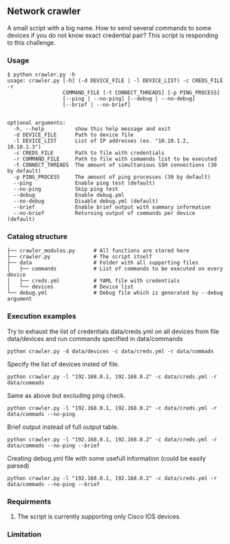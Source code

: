 ## Network crawler

A small script with a big name.
How to send several commands to some devices if you do not know exact credential pair? This script is responding to this challenge.

### Usage
```
$ python crawler.py -h
usage: crawler.py [-h] (-d DEVICE_FILE | -l DEVICE_LIST) -c CREDS_FILE -r
                  COMMAND_FILE [-t CONNECT_THREADS] [-p PING_PROCESS]
                  [--ping | --no-ping] [--debug | --no-debug]
                  [--brief | --no-brief]


optional arguments:
  -h, --help          show this help message and exit
  -d DEVICE_FILE      Path to device file
  -l DEVICE_LIST      List of IP addresses (ex. "10.10.1.2, 10.10.1.3")
  -c CREDS_FILE       Path to file with credentials
  -r COMMAND_FILE     Path to file with comamnds list to be executed
  -t CONNECT_THREADS  The amount of simultanious SSH connections (30 by default)
  -p PING_PROCESS     The amount of ping processes (30 by default)
  --ping              Enable ping test (default)
  --no-ping           Skip ping test
  --debug             Enable debug.yml
  --no-debug          Disable debug.yml (default)
  --brief             Enable brief output with summary information
  --no-brief          Returning output of commands per device (default)
```

### Catalog structure
```
├── crawler_modules.py      # All functions are stored here
├── crawler.py              # The script itself
├── data                    # Folder with all supporting files 
│   ├── commands            # List of commands to be executed on every device
│   ├── creds.yml           # YAML file with credentials
│   └── devices             # Device list
└── debug.yml               # Debug file which is generated by --debug argument
```

### Execution examples
Try to exhaust the list of credentials data/creds.yml on all devices from file data/devices and run commands specified in data/commands 
```
python crawler.py -d data/devices -c data/creds.yml -r data/commads
```

Specify the list of devices insted of file.
```
python crawler.py -l "192.168.0.1, 192.168.0.2" -c data/creds.yml -r data/commads
```

Same as above but excluding ping check.
```
python crawler.py -l "192.168.0.1, 192.168.0.2" -c data/creds.yml -r data/commads --no-ping
```

Brief output instead of full output table.
```
python crawler.py -l "192.168.0.1, 192.168.0.2" -c data/creds.yml -r data/commads --no-ping --brief
```

Creating debug.yml file with some usefull information (could be easily parsed) 
```
python crawler.py -l "192.168.0.1, 192.168.0.2" -c data/creds.yml -r data/commads --no-ping --brief
```

### Requirments
1. The script is currently supporting only Cisco IOS devices.

### Limitation

